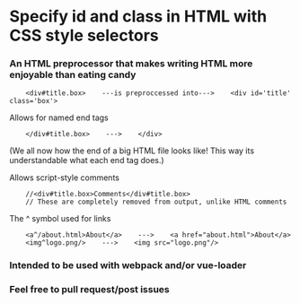 # Specify id and class in HTML with CSS style selectors
### An HTML preprocessor that makes writing HTML more enjoyable than eating candy

```htmlc
	<div#title.box>    ---is preproccessed into--->    <div id='title' class='box'>
```

Allows for named end tags

```htmlc
	</div#title.box>    --->    </div>
```

(We all now how the end of a big HTML file looks like! This way its understandable what each end tag does.)

Allows script-style comments

```htmlc
	//<div#title.box>Comments</div#title.box>
	// These are completely removed from output, unlike HTML comments
```

The ^ symbol used for links

```htmlc
	<a^/about.html>About</a>    --->    <a href="about.html">About</a>
	<img^logo.png/>    --->    <img src="logo.png"/>

```


### Intended to be used with webpack and/or vue-loader
### Feel free to pull request/post issues
